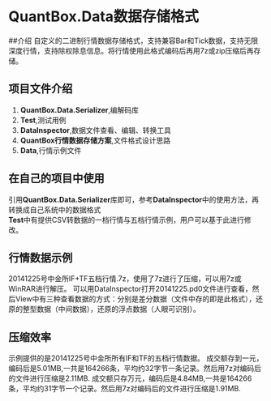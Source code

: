 # QuantBox.Data数据存储格式

##介绍
自定义的二进制行情数据存储格式，支持兼容Bar和Tick数据，支持无限深度行情，支持除权除息信息。将行情使用此格式编码后再用7z或zip压缩后再存储。

## 项目文件介绍
1. **QuantBox\.Data\.Serializer**,编解码库
2. **Test**,测试用例
3. **DataInspector**,数据文件查看、编辑、转换工具
4. **QuantBox行情数据存储方案**,文件格式设计思路
5. **Data**,行情示例文件

## 在自己的项目中使用
引用**QuantBox\.Data\.Serializer**库即可，参考**DataInspector**中的使用方法，再转换成自己系统中的数据格式<br/>
**Test**中有提供CSV转数据的一档行情与五档行情示例，用户可以基于此进行修改。

## 行情数据示例
20141225号中金所IF+TF五档行情.7z，使用了7z进行了压缩，可以用7z或WinRAR进行解压。
可以用DataInspector打开20141225.pd0文件进行查看，然后View中有三种查看数据的方式：分别是差分数据（文件中存的即是此格式），还原的整型数据（中间数据），还原的浮点数据（人眼可识别）。

## 压缩效率
示例提供的是20141225号中金所所有IF和TF的五档行情数据。
成交额存到一元，编码后是5.01MB,一共是164266条，平均约32字节一条记录。然后用7z对编码后的文件进行压缩是2.11MB.
成交额只存万元，编码后是4.84MB,一共是164266条，平均约31字节一个记录。然后用7z对编码后的文件进行压缩是1.91MB.